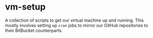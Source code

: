# vm-setup

A collection of scripts to get our virtual machine up and running. This mostly involves setting up `cron` jobs to mirror our GitHub repositories to their BitBucket counterparts.
